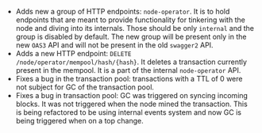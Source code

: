 * Adds new a group of HTTP endpoints: `node-operator`. It is to hold endpoints
  that are meant to provide functionality for tinkering with the node and
  diving into its internals. Those should be only `internal` and the group is
  disabled by default. The new group will be present only in the new `OAS3`
  API and will not be present in the old `swagger2` API.
* Adds a new HTTP endpoint: `DELETE /node/operator/mempool/hash/{hash}`. It
  deletes a transaction currently present in the mempool. It is a part of the
  internal `node-operator` API.
* Fixes a bug in the transaction pool: transactions with a TTL of 0 were not
  subject for GC of the transaction pool.
* Fixes a bug in transaction pool: GC was triggered on syncing incoming
  blocks. It was not triggered when the node mined the transaction. This is
  being refactored to be using internal events system and now GC is being
  triggered when on a top change.
